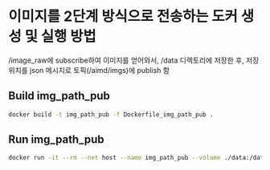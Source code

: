 # 이미지를 2단계 방식으로 전송하는 도커 생성 및 실행 방법
/image_raw에 subscribe하여 이미지를 얻어와서, /data 디렉토리에 저장한 후, 저장 위치를 json 메시지로 토픽(/aimd/imgs)에 publish 함 

## Build img_path_pub
```sh
docker build -t img_path_pub -f Dockerfile_img_path_pub .
```

## Run img_path_pub
```sh
docker run -it --rm --net host --name img_path_pub --volume ./data:/data img_path_pub
```

